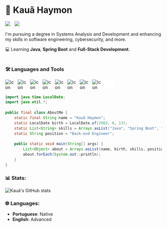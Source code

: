 # 👑 Kauã Haymon 

<p align="left">
          <a href="https://www.linkedin.com/in/kauahaymon">
                    <img width="81px" style="padding-right:10px;" src="https://custom-icon-badges.demolab.com/badge/LinkedIn-0077B5.svg?logo=linkedin&logoColor=white" /></a>
          <a href="mailto:kauahaymon@outlook.com"> 
                    <img width="188px" style="padding-right:10px;" src="https://custom-icon-badges.demolab.com/badge/kauahaymon1@gmail.com-0077B5.svg?logo=mail" /></a>

I'm pursuing a degree in Systems Analysis and Development and enhancing my skills in software engineering, cybersecurity, and more.

💻 Learning **Java**, **Spring Boot** and **Full-Stack Development**.

#
  
### 🛠 Languages and Tools

<img align="left" alt="icon" width="30px" style="padding-right:10px;" src="https://cdn.jsdelivr.net/gh/devicons/devicon@latest/icons/java/java-original.svg" /> <img align="left" alt="icon" width="30px" style="padding-right:10px;" src="https://cdn.jsdelivr.net/gh/devicons/devicon@latest/icons/spring/spring-original.svg" /> <img align="left" alt="icon" width="30px" style="padding-right:10px;" src="https://cdn.jsdelivr.net/gh/devicons/devicon@latest/icons/postgresql/postgresql-original.svg" /> <img align="left" alt="icon" width="30px" style="padding-right:10px;" src="https://cdn.jsdelivr.net/gh/devicons/devicon@latest/icons/git/git-original.svg" /> <img align="left" alt="icon" width="30px" style="padding-right:10px;" src="https://cdn.jsdelivr.net/gh/devicons/devicon@latest/icons/linux/linux-original.svg" /> <img align="left" alt="icon" width="30px" style="padding-right:10px;" src="https://cdn.jsdelivr.net/gh/devicons/devicon@latest/icons/mongodb/mongodb-original.svg" />    <img align="left" alt="icon" width="30px" style="padding-right:10px;" src="https://cdn.jsdelivr.net/gh/devicons/devicon@latest/icons/mysql/mysql-original.svg" />  <img align="left" alt="icon" width="30px" style="padding-right:10px;" src="https://cdn.jsdelivr.net/gh/devicons/devicon@latest/icons/python/python-plain.svg" /> <img align="left" alt="Terminal" width="30px" style="padding-right:10px;" src="./img/terminal-dark.svg" />         
<br>

```java
import java.time.LocalDate;
import java.util.*;

public final class AboutMe {
    static final String name = "Kauã Haymon";
    static LocalDate birth = LocalDate.of(2003, 8, 13);
    static List<String> skills = Arrays.asList("Java", "Spring Boot", "PostgreSQL", "JWT", "ORM");
    static String position = "Back-end Engineer";

    public static void main(String[] args) {
        List<Object> about = Arrays.asList(name, birth, skills, position);
        about.forEach(System.out::println);
    }
}
```

### 📊 Stats:

![Kauã's GitHub stats](https://github-readme-stats.vercel.app/api?username=kauahaymon&show_icons=true&theme=aura) 

### 🌐 Languages:

- **Portuguese**: Native
- **English**: Advanced
